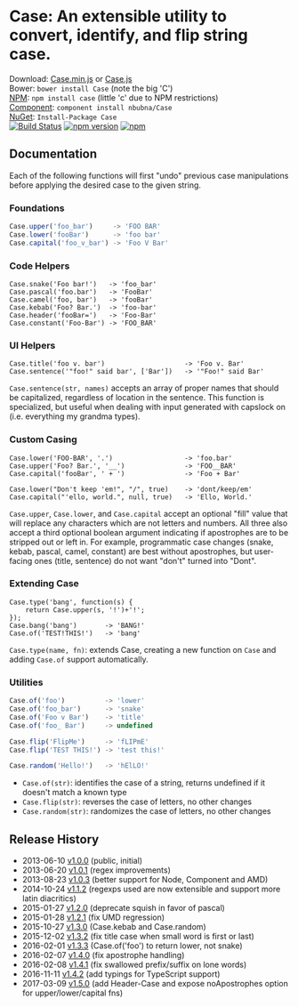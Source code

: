 # Case: An extensible utility to convert, identify, and flip string case.

Download: [Case.min.js][min]  or  [Case.js][full]  
Bower: `bower install Case`  (note the big 'C')  
[NPM][npm]: `npm install case`  (little 'c' due to NPM restrictions)  
[Component][component]: `component install nbubna/Case`  
[NuGet][]: `Install-Package Case`  
[![Build Status](https://travis-ci.org/nbubna/Case.png?branch=master)](https://travis-ci.org/nbubna/Case)
[![npm version](https://badge.fury.io/js/case.svg)](https://badge.fury.io/js/store)
[![npm](https://img.shields.io/npm/dm/case.svg?maxAge=2592000)]()  

[NuGet]: http://nuget.org/packages/Case/
[min]: https://raw.github.com/nbubna/Case/master/dist/Case.min.js
[full]: https://raw.github.com/nbubna/Case/master/dist/Case.js
[npm]: https://npmjs.org/package/case
[component]: https://github.com/componentjs/guide

## Documentation
Each of the following functions will first "undo" previous case manipulations
before applying the desired case to the given string.

### Foundations
```javascript
Case.upper('foo_bar')     -> 'FOO BAR'
Case.lower('fooBar')      -> 'foo bar'
Case.capital('foo_v_bar') -> 'Foo V Bar'
```

### Code Helpers
```
Case.snake('Foo bar!')   -> 'foo_bar'
Case.pascal('foo.bar')   -> 'FooBar'
Case.camel('foo, bar')   -> 'fooBar'
Case.kebab('Foo? Bar.')  -> 'foo-bar'
Case.header('fooBar=')   -> 'Foo-Bar'
Case.constant('Foo-Bar') -> 'FOO_BAR'
```


### UI Helpers
```
Case.title('foo v. bar')                    -> 'Foo v. Bar'
Case.sentence('"foo!" said bar', ['Bar'])   -> '"Foo!" said Bar'
```
`Case.sentence(str, names)` accepts an array of proper names that should be capitalized,
regardless of location in the sentence.  This function is specialized, but useful
when dealing with input generated with capslock on (i.e. everything my grandma types).


### Custom Casing
```
Case.lower('FOO-BAR', '.')                  -> 'foo.bar'
Case.upper('Foo? Bar.', '__')               -> 'FOO__BAR'
Case.capital('fooBar', ' + ')               -> 'Foo + Bar'

Case.lower("Don't keep 'em!", "/", true)    -> 'dont/keep/em'
Case.capital("'ello, world.", null, true)   -> 'Ello, World.'
```
`Case.upper`, `Case.lower`, and `Case.capital` accept an optional "fill" value
that will replace any characters which are not letters and numbers. All three also accept 
a third optional boolean argument indicating if apostrophes are to be stripped out or left in.
For example, programmatic case changes (snake, kebab, pascal, camel, constant) are best without
apostrophes, but user-facing ones (title, sentence) do not want "don't" turned into "Dont".


### Extending Case
```
Case.type('bang', function(s) {
    return Case.upper(s, '!')+'!';
});
Case.bang('bang')       -> 'BANG!'
Case.of('TEST!THIS!')   -> 'bang'
```
`Case.type(name, fn)`: extends Case, creating a new function on `Case` and adding `Case.of` support automatically.


### Utilities
```javascript
Case.of('foo')          -> 'lower'
Case.of('foo_bar')      -> 'snake'
Case.of('Foo v Bar')    -> 'title'
Case.of('foo_ Bar')     -> undefined

Case.flip('FlipMe')     -> 'fLIPmE'
Case.flip('TEST THIS!') -> 'test this!'

Case.random('Hello!')   -> 'hElLO!'
```
* `Case.of(str)`: identifies the case of a string, returns undefined if it doesn't match a known type
* `Case.flip(str)`: reverses the case of letters, no other changes
* `Case.random(str)`: randomizes the case of letters, no other changes


## Release History
* 2013-06-10 [v1.0.0][] (public, initial)
* 2013-06-20 [v1.0.1][] (regex improvements)
* 2013-08-23 [v1.0.3][] (better support for Node, Component and AMD)
* 2014-10-24 [v1.1.2][] (regexps used are now extensible and support more latin diacritics)
* 2015-01-27 [v1.2.0][] (deprecate squish in favor of pascal)
* 2015-01-28 [v1.2.1][] (fix UMD regression)
* 2015-10-27 [v1.3.0][] (Case.kebab and Case.random)
* 2015-12-02 [v1.3.2][] (fix title case when small word is first or last)
* 2016-02-01 [v1.3.3][] (Case.of('foo') to return lower, not snake)
* 2016-02-07 [v1.4.0][] (fix apostrophe handling)
* 2016-02-08 [v1.4.1][] (fix swallowed prefix/suffix on lone words)
* 2016-11-11 [v1.4.2][] (add typings for TypeScript support)
* 2017-03-09 [v1.5.0][] (add Header-Case and expose noApostrophes option for upper/lower/capital fns)

[v1.0.0]: https://github.com/nbubna/store/tree/1.0.0
[v1.0.1]: https://github.com/nbubna/store/tree/1.0.1
[v1.0.3]: https://github.com/nbubna/store/tree/1.0.3
[v1.1.2]: https://github.com/nbubna/store/tree/1.1.2
[v1.2.0]: https://github.com/nbubna/store/tree/1.2.0
[v1.2.1]: https://github.com/nbubna/store/tree/1.2.1
[v1.3.0]: https://github.com/nbubna/store/tree/1.3.0
[v1.3.2]: https://github.com/nbubna/store/tree/1.3.2
[v1.3.3]: https://github.com/nbubna/store/tree/1.3.3
[v1.4.0]: https://github.com/nbubna/store/tree/1.4.0
[v1.4.1]: https://github.com/nbubna/store/tree/1.4.1
[v1.4.2]: https://github.com/nbubna/store/tree/1.4.2
[v1.5.0]: https://github.com/nbubna/store/tree/1.5.0
